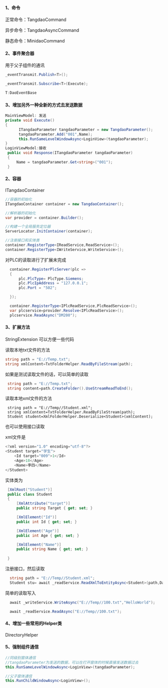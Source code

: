 #### 1、命令

正常命令：TangdaoCommand   

异步命令：TangdaoAsyncCommand

静态命令：MinidaoCommand

#### 2、事件聚合器

用于父子组件的通讯

```C#
_eventTransmit.Publish<T>();

_eventTransmit.Subscribe<T>(Execute);

T:DaoEventBase
```

#### 3、增加另外一种全新的方式去发送数据

```C#
MainViewModel: 发送
private void Execute()
{
      ITangdaoParameter tangdaoParameter = new TangdaoParameter();
      tangdaoParameter.Add("001",Name);
      this.RunSameLevelWindowAsync<LoginView>(tangdaoParameter);
}
LoginViewModel:接收
 public void Response(ITangdaoParameter tangdaoParameter)
 {
     Name = tangdaoParameter.Get<string>("001");
 }
```

#### 2、容器

ITangdaoContainer

```C#
//容器的初始化
ITangdaoContainer container = new TangdaoContainer();

//解析器的初始化
var provider = container.Builder();

//构建一个全局服务定位器
ServerLocator.InitContainer(container);

//注册接口和实体类
container.RegisterType<IReadService,ReadService>();
container.RegisterType<IWriteService,WriteService>();
```



对PLC的读取进行了扩展未完成

```c#
  container.RegisterPlcServer(plc => 
  {
      plc.PlcType= PlcType.Siemens;
      plc.PlcIpAddress = "127.0.0.1";
      plc.Port = "502";

  });

  container.RegisterType<IPlcReadService,PlcReadService>();
  var plcservice=provider.Resolve<IPlcReadService>();
  plcservice.ReadAsync("DM200");
```



#### 3、扩展方法

StringExtension 可以方便一些代码

读取本地txt文件的方法

```c#
string path = "E://Temp.txt";
string xmlContent=TxtFolderHelper.ReadByFileStream(path);
```

如果是测试读取文件的话，可以简单的读取

```c#
 string path = "E://Temp.txt";
 string content=path.CreateFolder().UseStreamReadToEnd();
```

读取本地xml文件的方法

```C#C#
 string path = "E://Temp//Student.xml";
 string xmlContent=TxtFolderHelper.ReadByFileStream(path);
 Student student=XmlFolderHelper.Deserialize<Student>(xmlContent);
```

也可以使用接口读取

xml文件是

```C#
<?xml version="1.0" encoding="utf-8"?>
<Student target="学生">
	<Id target="009">1</Id>
	<Age>18</Age>
	<Name>李四</Name>
</Student>
```

实体类为

```c#
 [XmlRoot("Student")]
 public class Student
 {
     [XmlAttribute("target")]
     public string Target { get; set; }

     [XmlElement("Id")]
     public int Id { get; set; }

     [XmlElement("Age")]
     public int Age { get; set; }

     [XmlElement("Name")]
     public string Name { get; set; }
    
 }
```

注册接口，然后读取

```c#
  string path = "E://Temp//Student.xml";
  Student stu= await _readService.ReadXmlToEntityAsync<Student>(path,DaoFileType.Xml);
```

简单的读取写入

```C#
  await _writeService.WriteAsync("E://Temp//100.txt","HelloWorld");

  await _readService.ReadAsync("E://Temp//100.txt");
```



#### 4、增加一些常用的Helper类

DirectoryHelper

#### 5、强制组件通信

```C#
//同级别窗体通信 
//tangdaoParameter为发送的数据，可以在打开窗体的时候直接发送数据过去
this.RunSameLevelWindowAsync<LoginView>(tangdaoParameter);

//父子窗体通信
this.RunChildWindowAsync<LoginView>();
```



#### 